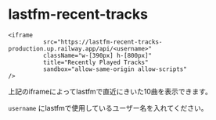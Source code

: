 # lastfm-recent-tracks

```
<iframe
          src="https://lastfm-recent-tracks-production.up.railway.app/api/<username>"
          className="w-[390px] h-[800px]"
          title="Recently Played Tracks"
          sandbox="allow-same-origin allow-scripts"
/>
```
上記のiframeによってlastfmで直近にきいた10曲を表示できます。 


`
username
`
にlastfmで使用しているユーザー名を入れてください。

